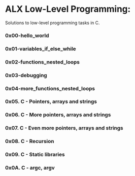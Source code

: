 # ALX Low-Level Programming:
 Solutions to low-level programming tasks in C.

### 0x00-hello_world 

### 0x01-variables_if_else_while  

### 0x02-functions_nested_loops  

### 0x03-debugging 

### 0x04-more_functions_nested_loops 

### 0x05. C - Pointers, arrays and strings

### 0x06. C - More pointers, arrays and strings

### 0x07. C - Even more pointers, arrays and strings

### 0x08. C - Recursion

### 0x09. C - Static libraries

### 0x0A. C - argc, argv


### 


### 
